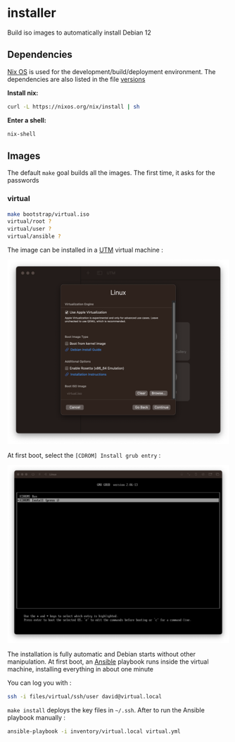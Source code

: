 # installer

Build iso images to automatically install Debian 12

## Dependencies

[Nix OS](https://nixos.org/) is used for the development/build/deployment environment. The dependencies are also listed in the file [versions](versions)

**Install nix:**

```sh
curl -L https://nixos.org/nix/install | sh
```

**Enter a shell:**

```sh
nix-shell
```

## Images

The default `make` goal builds all the images. The first time, it asks for the passwords

### virtual

```sh
make bootstrap/virtual.iso
virtual/root ?
virtual/user ?
virtual/ansible ?
```

The image can be installed in a [UTM](https://mac.getutm.app) virtual machine :

![utm](doc/utm.png)

At first boot, select the `[CDROM] Install grub entry` :

![grub](doc/grub.png)

The installation is fully automatic and Debian starts without other manipulation. At first boot, an [Ansible](https://docs.ansible.com) playbook runs inside the virtual machine, installing everything in about one minute

You can log you with :

```sh
ssh -i files/virtual/ssh/user david@virtual.local
```

`make install` deploys the key files in `~/.ssh`. After to run the Ansible playbook manually :

```sh
ansible-playbook -i inventory/virtual.local virtual.yml
```
